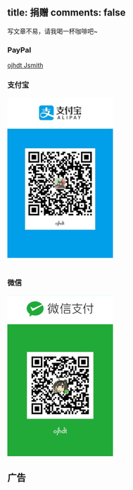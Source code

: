 title: 捐赠
comments: false
---

写文章不易，请我喝一杯咖啡吧~

### PayPal
[ojhdt Jsmith](https://www.paypal.me/ojhdt)

### 支付宝

<div>
<img src="/alipay.png" width="240" height="364" />
</div>

<br>

### 微信

<div>
<img src="/wechat.png" width="240" height="364" />
</div>

## 广告

<script async src="//pagead2.googlesyndication.com/pagead/js/adsbygoogle.js"></script>
<ins class="adsbygoogle"
     style="display:block; text-align:center;"
     data-ad-layout="in-article"
     data-ad-format="fluid"
     data-ad-client="ca-pub-1043177129475579"
     data-ad-slot="7254716173"></ins>
<script>
     (adsbygoogle = window.adsbygoogle || []).push({});
</script>

<script async src="//pagead2.googlesyndication.com/pagead/js/adsbygoogle.js"></script>
<ins class="adsbygoogle"
     style="display:block; text-align:center;"
     data-ad-layout="in-article"
     data-ad-format="fluid"
     data-ad-client="ca-pub-1043177129475579"
     data-ad-slot="7254716173"></ins>
<script>
     (adsbygoogle = window.adsbygoogle || []).push({});
</script>
